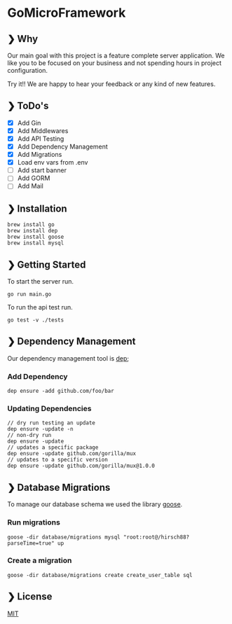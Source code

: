 # GoMicroFramework

## ❯ Why

Our main goal with this project is a feature complete server application.
We like you to be focused on your business and not spending hours in project configuration.

Try it!! We are happy to hear your feedback or any kind of new features.

## ❯ ToDo's
- [X] Add Gin
- [X] Add Middlewares
- [X] Add API Testing
- [X] Add Dependency Management
- [X] Add Migrations
- [X] Load env vars from .env
- [ ] Add start banner
- [ ] Add GORM
- [ ] Add Mail

## ❯ Installation

```shell
brew install go
brew install dep
brew install goose
brew install mysql
```

## ❯ Getting Started

To start the server run.
```shell
go run main.go
```

To run the api test run.
```shell
go test -v ./tests
```

## ❯ Dependency Management

Our dependency management tool is [dep](https://golang.github.io/dep/);

### Add Dependency

```shell
dep ensure -add github.com/foo/bar
```

### Updating Dependencies

```shell
// dry run testing an update
dep ensure -update -n
// non-dry run
dep ensure -update
// updates a specific package
dep ensure -update github.com/gorilla/mux
// updates to a specific version
dep ensure -update github.com/gorilla/mux@1.0.0
```

## ❯ Database Migrations

To manage our database schema we used the library [goose](https://github.com/pressly/goose).

### Run migrations

```shell
goose -dir database/migrations mysql "root:root@/hirsch88?parseTime=true" up 
```

### Create a migration

```shell
goose -dir database/migrations create create_user_table sql
```

## ❯ License

[MIT](/LICENSE)
